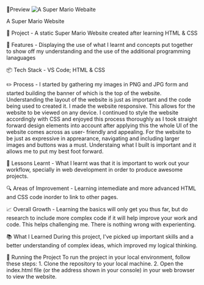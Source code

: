 🍿Preview
  ![A Super Mario Webaite ](https://github.com/user-attachments/assets/88b8114e-fda9-4917-87d8-d08649290cbb)

   A Super Mario Website

💭 Project - A static Super Mario Website created after learning HTML & CSS

🎨 Features - Displaying the use of what I learnt and concepts put together to show off my understanding and the use of the additional programming lanaguages

📦 Tech Stack - VS Code;  HTML & CSS

✏️ Process - I started by gathering my images in PNG and JPG form and started building the banner of which is the top of the website. Understanding the layout of the website is just as important and the code being used to created it. I made the website responsive. This       allows for the website to be viewed on any device. I continued to style the website accordingly with CSS and enjoyed this process thoroughly as I took straight forward design elements into account after applying this the whole UI of the website comes across as user-        friendly and appealing. For the website to be just as expressive in apprearance, navigating and including larger images and buttons was a must. Understaing what I built is important and it allows me to put my best foot forward. 

🧠 Lessons Learnt - What I learnt was that it is important to work out your workflow, specially in web development in order to produce awesome projects. 

🔍 Areas of Improvement - Learning intemediate and more advanced HTML and CSS code inorder to link to other pages. 

📈 Overall Growth - Learning the basics will only get you thus far, but do research to include more complex code if it will help improve your work and code. This helps challenging me. There is nothing wrong with experienting.

📚 What I Learned
   During this project, I've picked up important skills and a better understanding of complex ideas, which improved my logical thinking.

🚦 Running the Project
    To run the project in your local environment, follow these steps:
    1.	Clone the repository to your local machine.
    2.	Open the index.html file (or the address shown in your console) in your web browser to view the website. 


 


